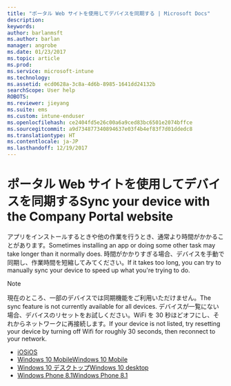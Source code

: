 ```yaml
---
title: "ポータル Web サイトを使用してデバイスを同期する | Microsoft Docs"
description: 
keywords: 
author: barlanmsft
ms.author: barlan
manager: angrobe
ms.date: 01/23/2017
ms.topic: article
ms.prod: 
ms.service: microsoft-intune
ms.technology: 
ms.assetid: ecd0628a-3c8a-4d6b-8985-1641dd24132b
searchScope: User help
ROBOTS: 
ms.reviewer: jieyang
ms.suite: ems
ms.custom: intune-enduser
ms.openlocfilehash: ce2404fd5e26c00a6a9ced83bc6501e2074bffce
ms.sourcegitcommit: a9d734877340894637e03f4b4ef83f7d01ddedc8
ms.translationtype: HT
ms.contentlocale: ja-JP
ms.lasthandoff: 12/19/2017
---
```

# <a name="sync-your-device-with-the-company-portal-website"></a><span data-ttu-id="03581-102">ポータル Web サイトを使用してデバイスを同期する</span><span class="sxs-lookup"><span data-stu-id="03581-102">Sync your device with the Company Portal website</span></span>

<span data-ttu-id="03581-103">アプリをインストールするときや他の作業を行うとき、通常より時間がかかることがあります。</span><span class="sxs-lookup"><span data-stu-id="03581-103">Sometimes installing an app or doing some other task may take longer than it normally does.</span></span> <span data-ttu-id="03581-104">時間がかかりすぎる場合、デバイスを手動で同期し、作業時間を短縮してみてください。</span><span class="sxs-lookup"><span data-stu-id="03581-104">If it takes too long, you can try to manually sync your device to speed up what you're trying to do.</span></span>

> [!Note]
> <span data-ttu-id="03581-105">現在のところ、一部のデバイスでは同期機能をご利用いただけません。</span><span class="sxs-lookup"><span data-stu-id="03581-105">The sync feature is not currently available for all devices.</span></span> <span data-ttu-id="03581-106">デバイスが一覧にない場合、デバイスのリセットをお試しください。WiFi を 30 秒ほどオフにし、それからネットワークに再接続します。</span><span class="sxs-lookup"><span data-stu-id="03581-106">If your device is not listed, try resetting your device by turning off Wifi for roughly 30 seconds, then reconnect to your network.</span></span>

* [<span data-ttu-id="03581-107">iOS</span><span class="sxs-lookup"><span data-stu-id="03581-107">iOS</span></span>](sync-your-device-manually-ios.md)
* [<span data-ttu-id="03581-108">Windows 10 Mobile</span><span class="sxs-lookup"><span data-stu-id="03581-108">Windows 10 Mobile</span></span>](sync-your-device-manually-windows.md#windows-10-mobile)
* [<span data-ttu-id="03581-109">Windows 10 デスクトップ</span><span class="sxs-lookup"><span data-stu-id="03581-109">Windows 10 desktop</span></span>](sync-your-device-manually-windows.md#windows-10-desktop)
* [<span data-ttu-id="03581-110">Windows Phone 8.1</span><span class="sxs-lookup"><span data-stu-id="03581-110">Windows Phone 8.1</span></span>](sync-your-device-manually-windows.md#windows-phone-81)
